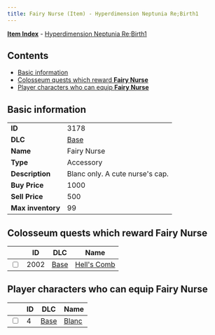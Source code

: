 ```yaml
---
title: Fairy Nurse (Item) - Hyperdimension Neptunia Re;Birth1
---
```


[**Item Index**](/neptunia/rb1/item/index.html) - [Hyperdimension Neptunia Re;Birth1](/neptunia/rb1)

## Contents

- [Basic information](#basic-information)
- [Colosseum quests which reward **Fairy Nurse**](#colosseum-quests-which-reward-fairy-nurse)
- [Player characters who can equip **Fairy Nurse**](#player-characters-who-can-equip-fairy-nurse)
## Basic information

|   |   |
| -- | -- |
| **ID** | 3178 |
| **DLC** | [Base](/neptunia/rb1/dlc/1-base.html) |
| **Name** | Fairy Nurse |
| **Type** | Accessory |
| **Description** | Blanc only. A cute nurse's cap. |
| **Buy Price** | 1000 |
| **Sell Price** | 500 |
| **Max inventory** | 99 |


## Colosseum quests which reward **Fairy Nurse**

|    | ID | DLC | Name |
| -- | -- | --- | ---- |
| <input type="checkbox" id="rb1-colosseum-1-2002" class="trackbox" /> | 2002 | [Base](/neptunia/rb1/dlc/1-base.html) | [Hell's Comb](/neptunia/rb1/colosseum/1-2002-hells-comb.html) |


## Player characters who can equip **Fairy Nurse**

|    | ID | DLC | Name |
| -- | -- | --- | ---- |
| <input type="checkbox" id="rb1-player-1-4" class="trackbox" /> | 4 | [Base](/neptunia/rb1/dlc/1-base.html) | [Blanc](/neptunia/rb1/player/1-4-blanc.html) |
